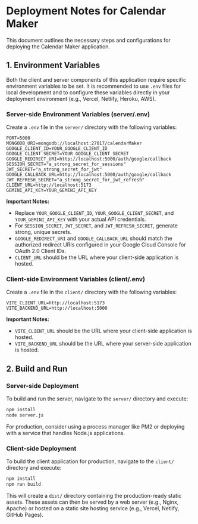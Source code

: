 # Deployment Notes for Calendar Maker

This document outlines the necessary steps and configurations for deploying the Calendar Maker application.

## 1. Environment Variables

Both the client and server components of this application require specific environment variables to be set. It is recommended to use `.env` files for local development and to configure these variables directly in your deployment environment (e.g., Vercel, Netlify, Heroku, AWS).

### Server-side Environment Variables (server/.env)

Create a `.env` file in the `server/` directory with the following variables:

```
PORT=5000
MONGODB_URI=mongodb://localhost:27017/calendarMaker
GOOGLE_CLIENT_ID=YOUR_GOOGLE_CLIENT_ID
GOOGLE_CLIENT_SECRET=YOUR_GOOGLE_CLIENT_SECRET
GOOGLE_REDIRECT_URI=http://localhost:5000/auth/google/callback
SESSION_SECRET="a_strong_secret_for_sessions"
JWT_SECRET="a_strong_secret_for_jwt"
GOOGLE_CALLBACK_URL=http://localhost:5000/auth/google/callback
JWT_REFRESH_SECRET="a_strong_secret_for_jwt_refresh"
CLIENT_URL=http://localhost:5173
GEMINI_API_KEY=YOUR_GEMINI_API_KEY
```

**Important Notes:**
*   Replace `YOUR_GOOGLE_CLIENT_ID`, `YOUR_GOOGLE_CLIENT_SECRET`, and `YOUR_GEMINI_API_KEY` with your actual API credentials.
*   For `SESSION_SECRET`, `JWT_SECRET`, and `JWT_REFRESH_SECRET`, generate strong, unique secrets.
*   `GOOGLE_REDIRECT_URI` and `GOOGLE_CALLBACK_URL` should match the authorized redirect URIs configured in your Google Cloud Console for OAuth 2.0 Client IDs.
*   `CLIENT_URL` should be the URL where your client-side application is hosted.

### Client-side Environment Variables (client/.env)

Create a `.env` file in the `client/` directory with the following variables:

```
VITE_CLIENT_URL=http://localhost:5173
VITE_BACKEND_URL=http://localhost:5000
```

**Important Notes:**
*   `VITE_CLIENT_URL` should be the URL where your client-side application is hosted.
*   `VITE_BACKEND_URL` should be the URL where your server-side application is hosted.

## 2. Build and Run

### Server-side Deployment

To build and run the server, navigate to the `server/` directory and execute:

```bash
npm install
node server.js
```

For production, consider using a process manager like PM2 or deploying with a service that handles Node.js applications.

### Client-side Deployment

To build the client application for production, navigate to the `client/` directory and execute:

```bash
npm install
npm run build
```

This will create a `dist/` directory containing the production-ready static assets. These assets can then be served by a web server (e.g., Nginx, Apache) or hosted on a static site hosting service (e.g., Vercel, Netlify, GitHub Pages).
